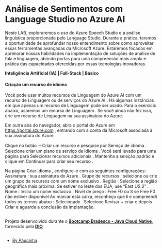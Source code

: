 # Análise de Sentimentos com Language Studio no Azure AI

Neste LAB, exploraremos o uso do Azure Speech Studio e a análise linguística proporcionada pelo Language Studio. Durante a prática, teremos a oportunidade de aprofundar nosso entendimento sobre como aproveitar essas ferramentas avançadas da Microsoft Azure. Estaremos focados em aprimorar nossas habilidades na implementação de soluções de análise de fala e linguagem, abrindo portas para uma compreensão mais ampla e prática das capacidades oferecidas por essas tecnologias inovadoras.

**Inteligência Artificial (IA) | Full-Stack | Básico**

#### Criação um recurso de idioma

Você pode usar muitos recursos de Linguagem do Azure AI com um recurso de Linguagem ou de serviços do Azure AI . Há algumas instâncias em que apenas um recurso de Linguagem pode ser usado. Para o exercício abaixo, usaremos um recurso de Linguagem . Se você ainda não fez isso, crie um recurso de Linguagem na sua assinatura do Azure.

Em outra aba do navegador, abra o portal do Azure em https://portal.azure.com , entrando com a conta da Microsoft associada à sua assinatura do Azure.

Clique no botão ＋Criar um recurso e pesquise por Serviço de idioma . Selecione criar um plano de serviço de idioma . Você será levado para uma página para Selecionar recursos adicionais . Mantenha a seleção padrão e clique em Continuar para criar seu recurso .

Na página Criar idioma , configure-o com as seguintes configurações:
Assinatura : sua assinatura do Azure .
Grupo de recursos : selecione ou crie um grupo de recursos com um nome exclusivo .
Região : Selecione a região geográfica mais próxima. Se estiver no leste dos EUA, use “East US 2” .
Nome : Insira um nome exclusivo .
Nível de preço : Free F0 ou S se Free F0 não estiver disponível
Ao marcar esta caixa, reconheço que li e compreendi todos os termos abaixo : Selecionado .
Selecione Revisar + criar e depois Criar e aguarde a conclusão da implantação.

##

Projeto desenvolvido durante o [**Bootcamp Bradesco - Java Cloud Native**](https://www.dio.me/bootcamp/bradesco-java-cloud-native), fornecido pela [**DIO**](https://www.dio.me/)

##

- [By Páucinha](https://github.com/Paucinha)
